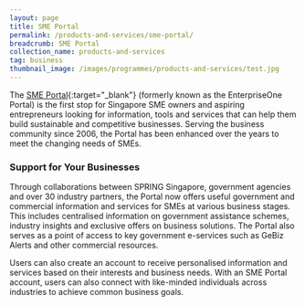 ```yaml
---
layout: page
title: SME Portal
permalink: /products-and-services/sme-portal/
breadcrumb: SME Portal
collection_name: products-and-services
tag: business
thumbnail_image: /images/programmes/products-and-services/test.jpg
---
```


The [SME Portal](https://www.smeportal.sg/content/smeportal/en/home.html){:target="_blank"} (formerly known as the EnterpriseOne Portal) is the first stop for Singapore SME owners and aspiring entrepreneurs looking for information, tools and services that can help them build sustainable and competitive businesses. Serving the business community since 2006, the Portal has been enhanced over the years to meet the changing needs of SMEs.

### Support for Your Businesses

Through collaborations between SPRING Singapore, government agencies and over 30 industry partners, the Portal now offers useful government and commercial information and services for SMEs at various business stages. This includes centralised information on government assistance schemes, industry insights and exclusive offers on business solutions. The Portal also serves as a point of access to key government e-services such as GeBiz Alerts and other commercial resources.

Users can also create an account to receive personalised information and services based on their interests and business needs. With an SME Portal account, users can also connect with like-minded individuals across industries to achieve common business goals.
